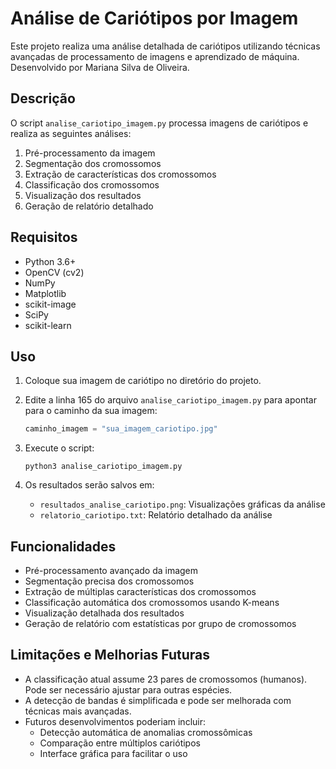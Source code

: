 # Análise de Cariótipos por Imagem

Este projeto realiza uma análise detalhada de cariótipos utilizando técnicas avançadas de processamento de imagens e aprendizado de máquina. Desenvolvido por Mariana Silva de Oliveira.

## Descrição

O script `analise_cariotipo_imagem.py` processa imagens de cariótipos e realiza as seguintes análises:

1. Pré-processamento da imagem
2. Segmentação dos cromossomos
3. Extração de características dos cromossomos
4. Classificação dos cromossomos
5. Visualização dos resultados
6. Geração de relatório detalhado

## Requisitos

- Python 3.6+
- OpenCV (cv2)
- NumPy
- Matplotlib
- scikit-image
- SciPy
- scikit-learn

## Uso

1. Coloque sua imagem de cariótipo no diretório do projeto.

2. Edite a linha 165 do arquivo `analise_cariotipo_imagem.py` para apontar para o caminho da sua imagem:
   ```python
   caminho_imagem = "sua_imagem_cariotipo.jpg"
   ```

3. Execute o script:
   ```
   python3 analise_cariotipo_imagem.py
   ```

4. Os resultados serão salvos em:
   - `resultados_analise_cariotipo.png`: Visualizações gráficas da análise
   - `relatorio_cariotipo.txt`: Relatório detalhado da análise

## Funcionalidades

- Pré-processamento avançado da imagem
- Segmentação precisa dos cromossomos
- Extração de múltiplas características dos cromossomos
- Classificação automática dos cromossomos usando K-means
- Visualização detalhada dos resultados
- Geração de relatório com estatísticas por grupo de cromossomos

## Limitações e Melhorias Futuras

- A classificação atual assume 23 pares de cromossomos (humanos). Pode ser necessário ajustar para outras espécies.
- A detecção de bandas é simplificada e pode ser melhorada com técnicas mais avançadas.
- Futuros desenvolvimentos poderiam incluir:
  - Detecção automática de anomalias cromossômicas
  - Comparação entre múltiplos cariótipos
  - Interface gráfica para facilitar o uso
